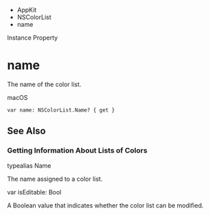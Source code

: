

- AppKit
- NSColorList
-  name 

Instance Property

# name

The name of the color list.

macOS

``` source
var name: NSColorList.Name? { get }
```

## See Also

### Getting Information About Lists of Colors

typealias Name

The name assigned to a color list.

var isEditable: Bool

A Boolean value that indicates whether the color list can be modified.

